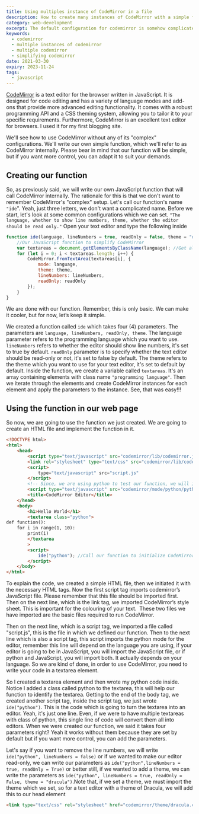 ```yaml
---
title: Using multiples instance of CodeMirror in a file
description: How to create many instances of CodeMirror with a simple function
category: web-development
excerpt: The default configuration for codemirror is somehow complicated, learn how you can simplify it.
keywords:
  - codemirror
  - multiple instances of codemirror
  - multiple codemirror
  - simplifying codemirror
date: 2021-03-30
expiry: 2023-11-24
tags:
  - javascript
---
```


[CodeMirror](https://codemirror.net/) is a text editor for the browser written in JavaScript. It is designed for code editing and has a variety of language modes and add-ons that provide more advanced editing functionality. It comes with a robust programming API and a CSS theming system, allowing you to tailor it to your specific requirements. Furthermore, CodeMirror is an excellent text editor for browsers. I used it for my first blogging site.

We'll see how to use CodeMirror without any of its "complex" configurations. We'll write our own simple function, which we'll refer to as CodeMirror internally.
Please bear in mind that our function will be simple, but if you want more control, you can adapt it to suit your demands.

## Creating our function

So, as previously said, we will write our own JavaScript function that will call CodeMirror internally. The rationale for this is that we don't want to remember CodeMirror's "complex" setup.
Let's call our function's name `"ide`". Yeah, just three letters, we don't want a complicated name. Before we start, let's look at some common configurations which we can set.
`"The language, whether to show line numbers, theme, whether the editor should be read only."` Open your text editor and type the following inside

```javascript
function ide(language, lineNumbers = true, readOnly = false, theme = "default") {
	//Our JavaScript function to simplify CodeMirror
	var textareas = document.getElementsByClassName(language); //Get all elements having a class name of the language.
	for (let i = 0; i < textareas.length; i++) {
		CodeMirror.fromTextArea(textareas[i], {
			mode: language,
			theme: theme,
			lineNumbers: lineNumbers,
			readOnly: readOnly
		});
	}
}
```

We are done with our function. Remember, this is only basic. We can make it cooler, but for now, let’s keep it simple.

We created a function called `ide` which takes four (4) parameters. The parameters are `language, lineNumbers, readOnly, theme`. The language parameter refers to the programming language which you want to use.` lineNumbers` refers to whether the editor should show line numbers, it's set to true by default. `readOnly` parameter is to specify whether the text editor should be read-only or not, it's set to false by default. The theme refers to the theme which you want to use for your text editor, it's set to default by default.
Inside the function, we create a variable called `textareas`. It's an array containing elements with class name `"programming language"`. Then we iterate through the elements and create CodeMirror instances for each element and apply the parameters to the instance.
See, that was easy!!!

## Using the function in our web page

So now, we are going to use the function we just created. We are going to create an HTML file and implement the function in it.

```html
<!DOCTYPE html>
<html>
	<head>
		<script type="text/javascript" src="codemirror/lib/codemirror.js"></script>
		<link rel="stylesheet" type="text/css" src="codemirror/lib/codemirror.css" />
		<script>
			type="text/javascript" src="script.js"
		</script>
		<!-- Since, we are using python to test our function, we will import it's file -->
		<script type="text/javascript" src="codemirror/mode/python/python.js"></script>
		<title>CodeMirror Editor</title>
	</head>
	<body>
		<h1>Hello World</h1>
		<textarea class="python">
def function():
    for i in range(1, 10):
        print(i)
        </textarea
		>
		<script>
			ide("python"); //Call our function to initialize CodeMirror on the textarea with class "python"
		</script>
	</body>
</html>
```

To explain the code, we created a simple HTML file, then we initiated it with the necessary HTML tags. Now the first script tag imports codemirror’s JavaScript file. Please remember that this file should be imported first. 
Then on the next line, which is the link tag, we imported CodeMirror’s style sheet. This is important for the colouring of your text. 
These two files we have imported are the basic files required to run CodeMirror.

Then on the next line, which is a script tag, we imported a file called "script.js", this is the file in which we defined our function.
Then to the next line which is also a script tag, this script imports the python mode for the editor, remember this line will depend on the language you are using, if your editor is going to be in JavaScript, you will import the JavaScript file, or if python and JavaScript, you will import both. It actually depends on your language.
So we are kind of done, in order to use CodeMirror, you need to write your code in a textarea element.

So I created a textarea element and then wrote my python code inside. Notice I added a class called python to the textarea, this will help our function to identify the textarea.
Getting to the end of the body tag, we created another script tag, inside the script tag, we just wrote `ide("python")`. This is the code which is going to turn the textarea into an editor. Yeah, it's just one line. Even, if we were to have multiple textareas with class of python, this single line of code will convert them all into editors. When we were created our function, we said it takes four parameters right? Yeah it works without them because they are set by default but if you want more control, you can add the parameters.

Let's say if you want to remove the line numbers, we will write `ide("python", lineNumbers = false)` or if we wanted to make our editor read-only, we can write our parameters as `ide("python",lineNumbers = true, readOnly = True)` or better still, if we wanted to add a theme, we can write the parameters as `ide("python", lineNumbers = true, readOnly = False, theme = "dracula")`.Note that, if we set a theme, we must import the theme which we set, so for a text editor with a theme of Dracula, we will add this to our head element

```html
<link type="text/css" rel="stylesheet" href="codemirror/theme/dracula.css" />
```
